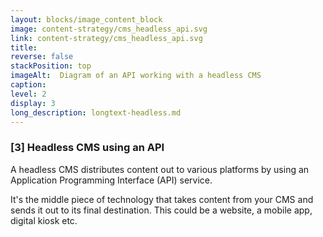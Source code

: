 ```yaml
---
layout: blocks/image_content_block
image: content-strategy/cms_headless_api.svg
link: content-strategy/cms_headless_api.svg
title:
reverse: false
stackPosition: top
imageAlt:  Diagram of an API working with a headless CMS
caption:
level: 2
display: 3
long_description: longtext-headless.md
---
```


### [3] Headless CMS using an API
A headless CMS distributes content out to various platforms by using an Application Programming Interface (API) service. 

It's the middle piece of technology that takes content from your CMS and sends it out to its final destination. This could be a website, a mobile app, digital kiosk etc.



